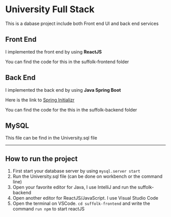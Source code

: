 # University Full Stack

This is a dabase project include both Front end UI and back end services

## Front End 
I implemented the front end by using **ReactJS**

You can find the code for this in the suffolk-frontend folder

## Back End 
I implemented the back end by using **Java Spring Boot**

Here is the link to [Spring Initializr](https://start.spring.io/#!type=maven-project&language=java&platformVersion=3.0.0&packaging=jar&jvmVersion=11&groupId=com.codewithtien&artifactId=University%20Full%20Stack&name=University%20Full%20Stack&description=Demo%20project%20for%20Spring%20Boot&packageName=com.codewithtien.University%20Full%20Stack&dependencies=mysql,web,devtools)

You can find the code for the this in the suffolk-backend folder

## MySQL 
This file can be find in the University.sql file


---
## How to run the project

1. First start your database server by using `mysql.server start`
2. Run the University.sql file (can be done on workbench or the command line) 
3. Open your favorite editor for Java, I use IntelliJ and run the suffolk-backend
4. Open another editor for ReactJS/JavaScript. I use Visual Studio Code
5. Open the terminal on VSCode. `cd suffolk-frontend` and write the command `run npm` to start reactJS